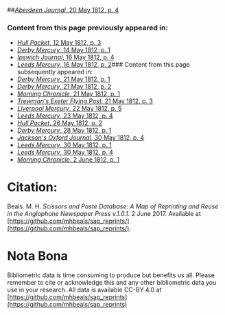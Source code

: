 ##[*Aberdeen Journal*, 20 May 1812, p. 4](https://mhbeals.github.io/sap_html/Aberdeen-Journal/Aberdeen-Journal-20-May-1812-p-4)

### Content from this page previously appeared in:
+ [*Hull Packet*, 12 May 1812, p. 3](https://mhbeals.github.io/sap_html/Hull-Packet/Hull-Packet-12-May-1812-p-3)
+ [*Derby Mercury*, 14 May 1812, p. 1](https://mhbeals.github.io/sap_html/Derby-Mercury/Derby-Mercury-14-May-1812-p-1)
+ [*Ipswich Journal*, 16 May 1812, p. 4](https://mhbeals.github.io/sap_html/Ipswich-Journal/Ipswich-Journal-16-May-1812-p-4)
+ [*Leeds Mercury*, 16 May 1812, p. 2](https://mhbeals.github.io/sap_html/Leeds-Mercury/Leeds-Mercury-16-May-1812-p-2)### Content from this page subsequently appeared in:
+ [*Derby Mercury*, 21 May 1812, p. 1](https://mhbeals.github.io/sap_html/Derby-Mercury/Derby-Mercury-21-May-1812-p-1)
+ [*Derby Mercury*, 21 May 1812, p. 2](https://mhbeals.github.io/sap_html/Derby-Mercury/Derby-Mercury-21-May-1812-p-2)
+ [*Morning Chronicle*, 21 May 1812, p. 1](https://mhbeals.github.io/sap_html/Morning-Chronicle/Morning-Chronicle-21-May-1812-p-1)
+ [*Trewman's Exeter Flying Post*, 21 May 1812, p. 3](https://mhbeals.github.io/sap_html/Trewman's-Exeter-Flying-Post/Trewman's-Exeter-Flying-Post-21-May-1812-p-3)
+ [*Liverpool Mercury*, 22 May 1812, p. 5](https://mhbeals.github.io/sap_html/Liverpool-Mercury/Liverpool-Mercury-22-May-1812-p-5)
+ [*Leeds Mercury*, 23 May 1812, p. 4](https://mhbeals.github.io/sap_html/Leeds-Mercury/Leeds-Mercury-23-May-1812-p-4)
+ [*Hull Packet*, 26 May 1812, p. 2](https://mhbeals.github.io/sap_html/Hull-Packet/Hull-Packet-26-May-1812-p-2)
+ [*Derby Mercury*, 28 May 1812, p. 1](https://mhbeals.github.io/sap_html/Derby-Mercury/Derby-Mercury-28-May-1812-p-1)
+ [*Jackson's Oxford Journal*, 30 May 1812, p. 4](https://mhbeals.github.io/sap_html/Jackson's-Oxford-Journal/Jackson's-Oxford-Journal-30-May-1812-p-4)
+ [*Leeds Mercury*, 30 May 1812, p. 1](https://mhbeals.github.io/sap_html/Leeds-Mercury/Leeds-Mercury-30-May-1812-p-1)
+ [*Leeds Mercury*, 30 May 1812, p. 4](https://mhbeals.github.io/sap_html/Leeds-Mercury/Leeds-Mercury-30-May-1812-p-4)
+ [*Morning Chronicle*, 2 June 1812, p. 1](https://mhbeals.github.io/sap_html/Morning-Chronicle/Morning-Chronicle-2-June-1812-p-1)
                    
# Citation: 

Beals. M. H. *Scissors and Paste Database: A Map of Reprinting and Reuse in the Anglophone Newspaper Press v.1.0.1.* 2 June 2017. Available at [https://github.com/mhbeals/sap_reprints/](https://github.com/mhbeals/sap_reprints/). 
                    
# Nota Bona

Bibliometric data is time consuming to produce but benefits us all. Please remember to cite or acknowledge this and any other bibliometric data you use in your research. All data is available CC-BY 4.0 at [https://github.com/mhbeals/sap_reprints](https://github.com/mhbeals/sap_reprints)